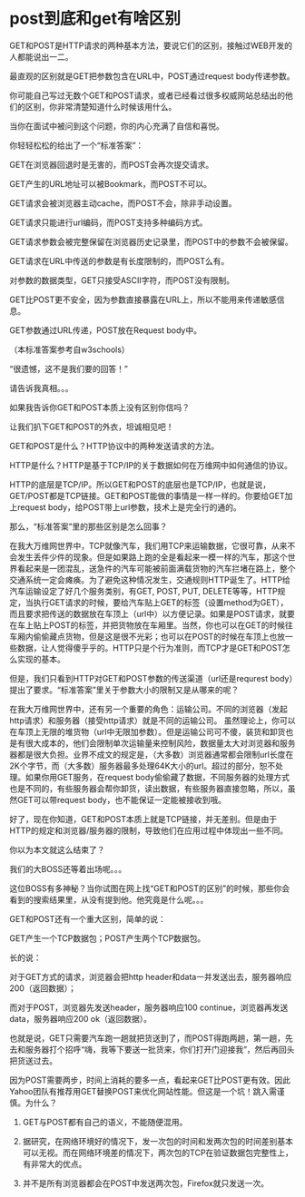 # post到底和get有啥区别


<!--more-->

GET和POST是HTTP请求的两种基本方法，要说它们的区别，接触过WEB开发的人都能说出一二。

 

最直观的区别就是GET把参数包含在URL中，POST通过request body传递参数。

 

你可能自己写过无数个GET和POST请求，或者已经看过很多权威网站总结出的他们的区别，你非常清楚知道什么时候该用什么。

 

当你在面试中被问到这个问题，你的内心充满了自信和喜悦。



你轻轻松松的给出了一个“标准答案”：


GET在浏览器回退时是无害的，而POST会再次提交请求。

 

GET产生的URL地址可以被Bookmark，而POST不可以。

 

GET请求会被浏览器主动cache，而POST不会，除非手动设置。

 

GET请求只能进行url编码，而POST支持多种编码方式。

 

GET请求参数会被完整保留在浏览器历史记录里，而POST中的参数不会被保留。

 

GET请求在URL中传送的参数是有长度限制的，而POST么有。

 

对参数的数据类型，GET只接受ASCII字符，而POST没有限制。

 

GET比POST更不安全，因为参数直接暴露在URL上，所以不能用来传递敏感信息。

 

GET参数通过URL传递，POST放在Request body中。

（本标准答案参考自w3schools）

 

“很遗憾，这不是我们要的回答！”



请告诉我真相。。。

 

如果我告诉你GET和POST本质上没有区别你信吗？ 


让我们扒下GET和POST的外衣，坦诚相见吧！




GET和POST是什么？HTTP协议中的两种发送请求的方法。

 

HTTP是什么？HTTP是基于TCP/IP的关于数据如何在万维网中如何通信的协议。

 

HTTP的底层是TCP/IP。所以GET和POST的底层也是TCP/IP，也就是说，GET/POST都是TCP链接。GET和POST能做的事情是一样一样的。你要给GET加上request body，给POST带上url参数，技术上是完全行的通的。 

 

那么，“标准答案”里的那些区别是怎么回事？

 



 

在我大万维网世界中，TCP就像汽车，我们用TCP来运输数据，它很可靠，从来不会发生丢件少件的现象。但是如果路上跑的全是看起来一模一样的汽车，那这个世界看起来是一团混乱，送急件的汽车可能被前面满载货物的汽车拦堵在路上，整个交通系统一定会瘫痪。为了避免这种情况发生，交通规则HTTP诞生了。HTTP给汽车运输设定了好几个服务类别，有GET, POST, PUT, DELETE等等，HTTP规定，当执行GET请求的时候，要给汽车贴上GET的标签（设置method为GET），而且要求把传送的数据放在车顶上（url中）以方便记录。如果是POST请求，就要在车上贴上POST的标签，并把货物放在车厢里。当然，你也可以在GET的时候往车厢内偷偷藏点货物，但是这是很不光彩；也可以在POST的时候在车顶上也放一些数据，让人觉得傻乎乎的。HTTP只是个行为准则，而TCP才是GET和POST怎么实现的基本。

 

但是，我们只看到HTTP对GET和POST参数的传送渠道（url还是requrest body）提出了要求。“标准答案”里关于参数大小的限制又是从哪来的呢？

 




在我大万维网世界中，还有另一个重要的角色：运输公司。不同的浏览器（发起http请求）和服务器（接受http请求）就是不同的运输公司。 虽然理论上，你可以在车顶上无限的堆货物（url中无限加参数）。但是运输公司可不傻，装货和卸货也是有很大成本的，他们会限制单次运输量来控制风险，数据量太大对浏览器和服务器都是很大负担。业界不成文的规定是，（大多数）浏览器通常都会限制url长度在2K个字节，而（大多数）服务器最多处理64K大小的url。超过的部分，恕不处理。如果你用GET服务，在request body偷偷藏了数据，不同服务器的处理方式也是不同的，有些服务器会帮你卸货，读出数据，有些服务器直接忽略，所以，虽然GET可以带request body，也不能保证一定能被接收到哦。

 

好了，现在你知道，GET和POST本质上就是TCP链接，并无差别。但是由于HTTP的规定和浏览器/服务器的限制，导致他们在应用过程中体现出一些不同。 

 

你以为本文就这么结束了？

 



我们的大BOSS还等着出场呢。。。

 

这位BOSS有多神秘？当你试图在网上找“GET和POST的区别”的时候，那些你会看到的搜索结果里，从没有提到他。他究竟是什么呢。。。

 

GET和POST还有一个重大区别，简单的说：

GET产生一个TCP数据包；POST产生两个TCP数据包。

 

长的说：

对于GET方式的请求，浏览器会把http header和data一并发送出去，服务器响应200（返回数据）；

而对于POST，浏览器先发送header，服务器响应100 continue，浏览器再发送data，服务器响应200 ok（返回数据）。

 

也就是说，GET只需要汽车跑一趟就把货送到了，而POST得跑两趟，第一趟，先去和服务器打个招呼“嗨，我等下要送一批货来，你们打开门迎接我”，然后再回头把货送过去。

 

因为POST需要两步，时间上消耗的要多一点，看起来GET比POST更有效。因此Yahoo团队有推荐用GET替换POST来优化网站性能。但这是一个坑！跳入需谨慎。为什么？

1. GET与POST都有自己的语义，不能随便混用。

2. 据研究，在网络环境好的情况下，发一次包的时间和发两次包的时间差别基本可以无视。而在网络环境差的情况下，两次包的TCP在验证数据包完整性上，有非常大的优点。

3. 并不是所有浏览器都会在POST中发送两次包，Firefox就只发送一次。




